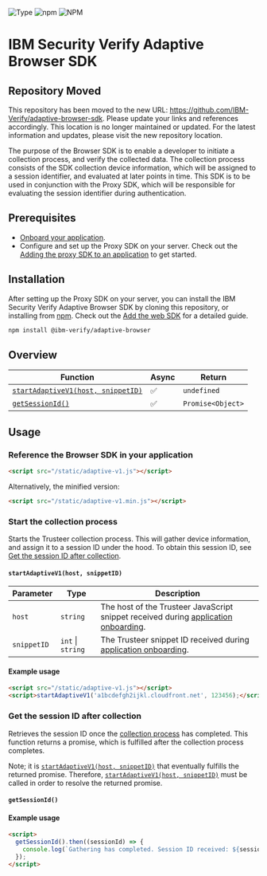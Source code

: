 ![Type](https://img.shields.io/badge/Type-JavaScript-blue.svg)
![npm](https://img.shields.io/npm/v/adaptive-browser-sdk.svg?style=plastic)
![NPM](https://img.shields.io/npm/l/adaptive-browser-sdk.svg?colorB=blue&style=plastic)

# IBM Security Verify Adaptive Browser SDK

## Repository Moved
This repository has been moved to the new URL: https://github.com/IBM-Verify/adaptive-browser-sdk. Please update your links and references accordingly. This location is no longer maintained or updated. For the latest information and updates, please visit the new repository location.

The purpose of the Browser SDK is to enable a developer to initiate a collection process, and verify the collected data. The collection process consists of the SDK collection device information, which will be assigned to a session identifier, and evaluated at later points in time. This SDK is to be used in conjunction with the Proxy SDK, which will be responsible for evaluating the session identifier during authentication.

## Prerequisites
- [Onboard your application](https://docs.verify.ibm.com/verify/docs/on-boarding-a-native-application).
- Configure and set up the Proxy SDK on your server. Check out the [Adding the proxy SDK to an application](https://docs.verify.ibm.com/verify/docs/developing-a-native-web-application#add-the-proxy-sdk-to-the-application) to get started.

##  Installation
After setting up the Proxy SDK on your server, you can install the IBM Security Verify Adaptive Browser SDK by cloning this repository, or installing from [npm](https://github.com/npm/cli). Check out the [Add the web SDK](https://docs.verify.ibm.com/verify/docs/developing-a-native-web-application#add-the-proxy-sdk-to-the-application) for a detailed guide.

```bash
npm install @ibm-verify/adaptive-browser
```

## Overview

| Function | Async | Return |
|----------------|-------|--------|
| [`startAdaptiveV1(host, snippetID)`](#start-the-collection-process) | ✅ | `undefined`
| [`getSessionId()`](#get-the-session-id-after-collection) | ✅ | `Promise<Object>`

## Usage

### Reference the Browser SDK in your application

```html
<script src="/static/adaptive-v1.js"></script>
```

Alternatively, the minified version:
```html
<script src="/static/adaptive-v1.min.js"></script>
```

### Start the collection process

Starts the Trusteer collection process. This will gather device information, and assign it to a session ID under the hood. To obtain this session ID, see [Get the session ID after collection](#get-the-session-id-after-collection).

#### `startAdaptiveV1(host, snippetID)`

| Parameter   | Type     | Description |
|-------------|----------|-------------|
| `host`      | `string` | The host of the Trusteer JavaScript snippet received during [application onboarding](https://docs.verify.ibm.com/verify/docs/on-boarding-a-native-application#enable-adaptive-sign-on).
| `snippetID` | `int` \| `string` | The Trusteer snippet ID received during [application onboarding](https://docs.verify.ibm.com/verify/docs/on-boarding-a-native-application#enable-adaptive-sign-on).

#### Example usage

```html
<script src="/static/adaptive-v1.js"></script>
<script>startAdaptiveV1('a1bcdefgh2ijkl.cloudfront.net', 123456);</script>
```

### Get the session ID after collection

Retrieves the session ID once the [collection process](#start-the-collection-process) has completed. This function returns a promise, which is fulfilled after the collection process completes.

Note; it is [`startAdaptiveV1(host, snippetID)`](#start-the-collection-process) that eventually fulfills the returned promise. Therefore, [`startAdaptiveV1(host, snippetID)`](#start-the-collection-process) must be called in order to resolve the returned promise.

#### `getSessionId()`


#### Example usage

```html
<script>
  getSessionId().then((sessionId) => {
    console.log(`Gathering has completed. Session ID received: ${sessionId}`);
  });
</script>
```